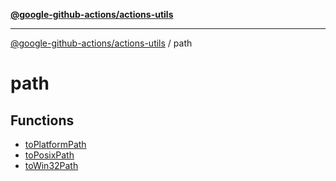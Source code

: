 [**@google-github-actions/actions-utils**](../README.md)

***

[@google-github-actions/actions-utils](../modules.md) / path

# path

## Functions

- [toPlatformPath](functions/toPlatformPath.md)
- [toPosixPath](functions/toPosixPath.md)
- [toWin32Path](functions/toWin32Path.md)
